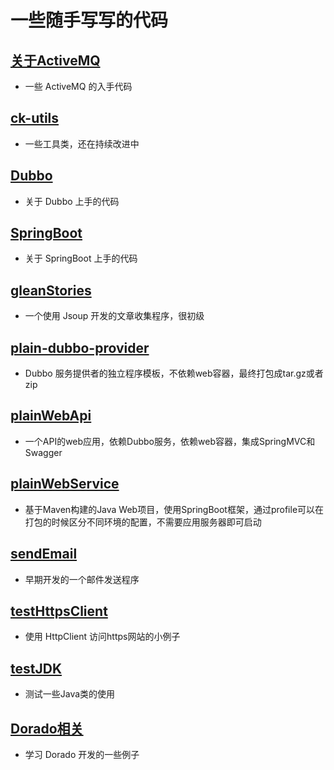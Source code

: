 # 一些随手写写的代码

## [关于ActiveMQ](https://github.com/toulezu/play/tree/master/ActiveMQ)

- 一些 ActiveMQ 的入手代码

## [ck-utils](https://github.com/toulezu/play/tree/master/ck-utils)

- 一些工具类，还在持续改进中

## [Dubbo](https://github.com/toulezu/play/tree/master/Dubbo)

- 关于 Dubbo 上手的代码

## [SpringBoot](https://github.com/toulezu/play/tree/master/SpringBoot)

- 关于 SpringBoot 上手的代码

## [gleanStories](https://github.com/toulezu/play/tree/master/gleanStories)

- 一个使用 Jsoup 开发的文章收集程序，很初级

## [plain-dubbo-provider](https://github.com/toulezu/play/tree/master/plain-dubbo-provider)

- Dubbo 服务提供者的独立程序模板，不依赖web容器，最终打包成tar.gz或者zip

## [plainWebApi](https://github.com/toulezu/play/tree/master/plainWebApi)

- 一个API的web应用，依赖Dubbo服务，依赖web容器，集成SpringMVC和Swagger

## [plainWebService](https://github.com/toulezu/play/tree/master/plainWebService)

- 基于Maven构建的Java Web项目，使用SpringBoot框架，通过profile可以在打包的时候区分不同环境的配置，不需要应用服务器即可启动

## [sendEmail](https://github.com/toulezu/play/tree/master/sendEmail)

- 早期开发的一个邮件发送程序

## [testHttpsClient](https://github.com/toulezu/play/tree/master/testHttpsClient)

- 使用 HttpClient 访问https网站的小例子

## [testJDK](https://github.com/toulezu/play/tree/master/testJDK)

- 测试一些Java类的使用

## [Dorado相关](https://github.com/toulezu/play/tree/master/Dorado)

- 学习 Dorado 开发的一些例子
